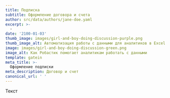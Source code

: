 ```yaml
---
title: Подписка
subtitle: Оформление договора и счета
author: src/data/authors/jane-doe.yaml
excerpt: >-
  -
date: '2100-01-03'
thumb_image: images/girl-and-boy-doing-discussion-purple.png
thumb_image_alt: Автоматизация работы с данными для аналитиков в Excel
image: images/girl-and-boy-doing-discussion-green.png
image_alt: Как Робастик помогает аналитикам работать с данными
template: gatein
meta_title: >-
  Оформление подписки
meta_description: Договор и счет
canonical_url: ' '
---
```

Текст
